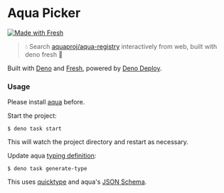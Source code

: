 # Aqua Picker

[![Made with Fresh](https://fresh.deno.dev/fresh-badge-dark.svg)](https://fresh.deno.dev)

> 💧 Search [aquaproj/aqua-registry](https://github.com/aquaproj/aqua-registry)
> interactively from web, built with deno fresh 🍋

Built with [Deno](https://deno.land/) and [Fresh](https://fresh.deno.dev/),
powered by [Deno Deploy](https://deno.com/deploy).

### Usage

Please install [aqua](https://aquaproj.github.io) before.

Start the project:

```console
$ deno task start
```

This will watch the project directory and restart as necessary.

Update aqua [typing definition](./types/aqua.d.ts):

```console
$ deno task generate-type
```

This uses [quicktype](https://quicktype.io) and aqua's
[JSON Schema](https://aquaproj.github.io/docs/reference/registry-config/#json-schema).
